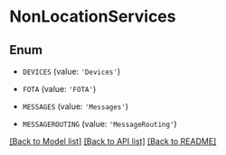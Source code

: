 # NonLocationServices


## Enum

* `DEVICES` (value: `'Devices'`)

* `FOTA` (value: `'FOTA'`)

* `MESSAGES` (value: `'Messages'`)

* `MESSAGEROUTING` (value: `'MessageRouting'`)

[[Back to Model list]](../README.md#documentation-for-models) [[Back to API list]](../README.md#documentation-for-api-endpoints) [[Back to README]](../README.md)


